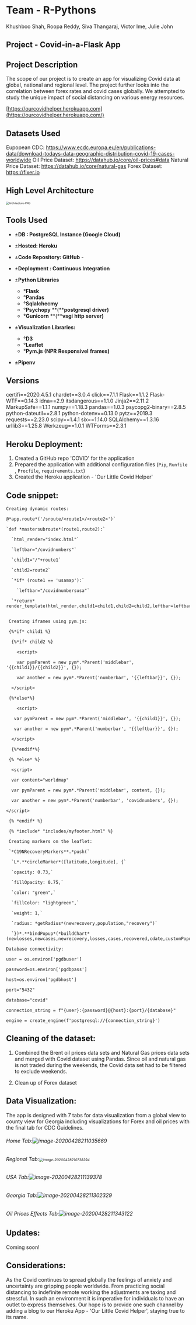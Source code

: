 # 


# Team -  R-Pythons

Khushboo Shah, Roopa Reddy, Siva Thangaraj, Victor Ime, Julie John



## Project - Covid-in-a-Flask App



## Project Description

The scope of our project is to create an app for visualizing Covid data at global, national and regional level. The project further looks into the correlation between forex rates and covid cases globally. We attempted to study the unique impact of social distancing on various energy resources.

[https://ourcovidhelper.herokuapp.com](https://ourcovidhelper.herokuapp.com/)



## Datasets Used

Eupopean CDC: https://www.ecdc.europa.eu/en/publications-data/download-todays-data-geographic-distribution-covid-19-cases-worldwide
Oil Price Dataset: https://datahub.io/core/oil-prices#data
Natural Price Dataset: https://datahub.io/core/natural-gas
Forex Dataset: https://fixer.io

## High Level Architecture

<img src="C:\Users\jules\Downloads\Architecture-PNG.png" alt="Architecture-PNG" style="zoom: 50%;" />

## Tools Used

- ±**DB : PostgreSQL  Instance (Google Cloud)** 
- ±**Hosted: Heroku**
- ±**Code Repository: GitHub** - 
- ±**Deployment : Continuous Integration**
- ±**Python Libraries**
  - °**Flask**
  - °**Pandas**
  - °**Sqlalchecmy**
  - °**Psychopy** **(****postgresql** **driver)**
  - °**Gunicorn** **(****vsgi** **http server)**

- ±**Visualization Libraries:**
  - °**D3**
  - °**Leaflet**
  - °**Pym.js** **(NPR** **ResponsiveI** **frames)**

- ±**Pipenv**



## Versions

 certifi==2020.4.5.1
 chardet==3.0.4
 click==7.1.1
 Flask==1.1.2
 Flask-WTF==0.14.3
 idna==2.9
 itsdangerous==1.1.0
 Jinja2==2.11.2
 MarkupSafe==1.1.1
 numpy==1.18.3
 pandas==1.0.3
 psycopg2-binary==2.8.5
 python-dateutil==2.8.1
 python-dotenv==0.13.0
 pytz==2019.3
 requests==2.23.0
 scipy==1.4.1
 six==1.14.0
 SQLAlchemy==1.3.16
 urllib3==1.25.8
 Werkzeug==1.0.1
 WTForms==2.3.1



## Heroku Deployment:

1. Created a GitHub repo 'COVID' for the application
2. Prepared the application with additional configuration files (`Pip`, `Runfile` , `Procfile`, `requirements.txt`)
3. Created the Heroku application - 'Our Little Covid Helper'



## Code snippet:

```
Creating dynamic routes:

@*app.route*('/sroute/<route1>/<route2>')`

`def *mastersubroute*(route1,route2):`

  `html_render="index.html"`

  `leftbar="/covidnumbers"`

  `child1="/"+route1`

  `child2=route2`

  `*if* (route1 == 'usamap'):`

    `leftbar="/covidnumbersusa"` 

  `*return* render_template(html_render,child1=child1,child2=child2,leftbar=leftbar)`


```

```
 Creating iframes using pym.js:
 
 {%*if* child1 %}

  {%*if* child2 %}

    <script>

    var pymParent = new pym*.*Parent('middlebar', '{{child1}}/{{child2}}', {});

    var another = new pym*.*Parent('numberbar', '{{leftbar}}', {});

  </script>

 {%*else*%}

    <script>

   var pymParent = new pym*.*Parent('middlebar', '{{child1}}', {});

   var another = new pym*.*Parent('numberbar', '{{leftbar}}', {});

  </script>

  {%*endif*%}

 {% *else* %}  

  <script>

  var content="worldmap"

  var pymParent = new pym*.*Parent('middlebar', content, {});

  var another = new pym*.*Parent('numberbar', 'covidnumbers', {});

</script>

 {% *endif* %}

 {% *include* "includes/myfooter.html" %}
```

```
 Creating markers on the leaflet:
 
 `*C19NRecoveryMarkers**.*push(`

  `L*.**circleMarker*([latitude,longitude], {`

  `opacity: 0.73,`

  `fillOpacity: 0.75,`

  `color: "green",`

  `fillColor: "lightgreen",`

  `weight: 1,`

  `radius: *getRadius*(newrecovery,population,"recovery")`

  `})*.**bindPopup*(*buildChart*(newlosses,newcases,newrecovery,losses,cases,recovered,cdate,customPopup)));
```

```
Database connectivity:

user = os.environ['pgdbuser']

password=os.environ['pgdbpass']

host=os.environ['pgdbhost']

port="5432"

database="covid"

connection_string = f"{user}:{password}@{host}:{port}/{database}"

engine = create_engine(f'postgresql://{connection_string}')
```



## Cleaning of the dataset:

1. Combined the Brent oil prices data sets and Natural Gas prices data sets and merged with Covid dataset using Pandas. Since oil and natural gas is not traded during the weekends, the Covid data set had to be filtered to exclude weekends. 

2. Clean up of Forex dataset

   

## Data Visualization:

The app is designed with 7 tabs for data visualization from a global view to county view for Georgia including visualizations for Forex and oil prices with the final tab for CDC Guidelines.

###### Home Tab:![image-20200428211035669](C:\Users\jules\AppData\Roaming\Typora\typora-user-images\image-20200428211035669.png)

###### Regional Tab:<img src="C:\Users\jules\AppData\Roaming\Typora\typora-user-images\image-20200428210738294.png" alt="image-20200428210738294" style="zoom: 67%;" />

###### USA Tab:![image-20200428211139378](C:\Users\jules\AppData\Roaming\Typora\typora-user-images\image-20200428211139378.png)

###### Georgia Tab:![image-20200428211302329](C:\Users\jules\AppData\Roaming\Typora\typora-user-images\image-20200428211302329.png)

###### Oil Prices Effects Tab:![image-20200428211343122](C:\Users\jules\AppData\Roaming\Typora\typora-user-images\image-20200428211343122.png)



## Updates:

Coming soon!





## Considerations:

As the Covid continues to spread globally the feelings of anxiety and uncertainty are gripping people worldwide. From practicing social distancing to indefinite remote working the adjustments are taxing and stressful. In such an environment it is imperative for individuals to have an outlet to express themselves. Our hope is to provide one such channel by adding a blog to our Heroku App - 'Our Little Covid Helper', staying true to its name. 

